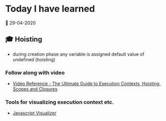 # Today I have learned

:calendar: 29-04-2020

## :mortar_board: Hoisting
- during creation phase any variable is assigned default value of undefined (hoisting)

### Follow along with video

- [Video Reference - The Ultimate Guide to Execution Contexts, Hoisting, Scopes and Closures](https://youtu.be/Nt-qa_LlUH0)

### Tools for visualizing execution context etc.
- [Javascript Visualizer](https://tylermcginnis.com/javascript-visualizer/)